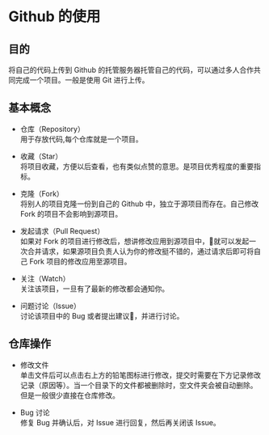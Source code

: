 # Github 的使用

## 目的

将自己的代码上传到 Github 的托管服务器托管自己的代码，可以通过多人合作共同完成一个项目。一般是使用 Git 进行上传。

## 基本概念

- 仓库（Repository）  
用于存放代码,每个仓库就是一个项目。

- 收藏（Star）  
将项目收藏，方便以后查看，也有类似点赞的意思。是项目优秀程度的重要指标。

- 克隆（Fork）  
将别人的项目克隆一份到自己的 Github 中，独立于源项目而存在。自己修改 Fork 的项目不会影响到源项目。

- 发起请求（Pull Request）  
如果对 Fork 的项目进行修改后，想讲修改应用到源项目中，就可以发起一次合并请求，如果源项目负责人认为你的修改挺不错的，通过请求后即可将自己 Fork 项目的修改应用至源项目。

- 关注（Watch）  
关注该项目，一旦有了最新的修改都会通知你。

- 问题讨论（Issue）  
讨论该项目中的 Bug 或者提出建议，并进行讨论。

## 仓库操作

- 修改文件  
单击文件后可以点击右上方的铅笔图标进行修改，提交时需要在下方记录修改记录（原因等）。当一个目录下的文件都被删除时，空文件夹会被自动删除。但是一般很少直接在仓库修改。

- Bug 讨论  
修复 Bug 并确认后，对 Issue 进行回复，然后再关闭该 Issue。
